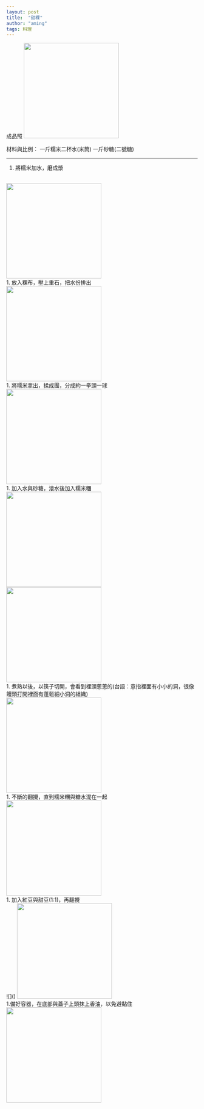```yaml
---
layout: post
title:  "甜粿"
author: "aming"
tags: 料理 
--- 
```


成品照
<img src="https://i.imgur.com/RxqkmZE.jpg" width="250" height="250">


材料與比例：
一斤糯米二杯水(米筒) 一斤砂糖(二號糖)

---

1. 將糯米加水，磨成漿
<br>
<img src="https://i.imgur.com/5sifbl4.jpg" width="250" height="250">
<br>
1. 放入粿布，壓上重石，把水份排出
<br>
<img src="https://i.imgur.com/j6vrlUX.jpg" width="250" height="250">
<br>
1. 將糯米拿出，揉成團，分成約一拳頭一球
<br>
<img src="https://i.imgur.com/qgHl5Jv.jpg" width="250" height="250">
<br>
1. 加入水與砂糖，滾水後加入糯米糰
<br>
<img src="https://i.imgur.com/PUkGCTq.jpg" width="250" height="250">
<br>
<img src="https://i.imgur.com/NReyKjN.jpg" width="250" height="250">
<br>
1. 煮熟以後，以筷子切開，會看到裡頭蔥蔥的(台語：意指裡面有小小的洞，很像饅頭打開裡面有蓬鬆細小洞的組織)
<br>
<img src="https://i.imgur.com/emY99il.jpg" width="250" height="250">
<br>
1. 不斷的翻攪，直到糯米糰與糖水混在一起
<br>
<img src="https://i.imgur.com/f3rARHa.jpg" width="250" height="250">
<br>
1. 加入紅豆與甜豆(1:1)，再翻攪
<br>
![]()
<img src="https://i.imgur.com/fk4IwkR.jpg" width="250" height="250">
<br>
1.備好容器，在底部與蓋子上頭抹上香油，以免避黏住
<br>
<img src="https://i.imgur.com/RxqkmZE.jpg" width="250" height="250">







